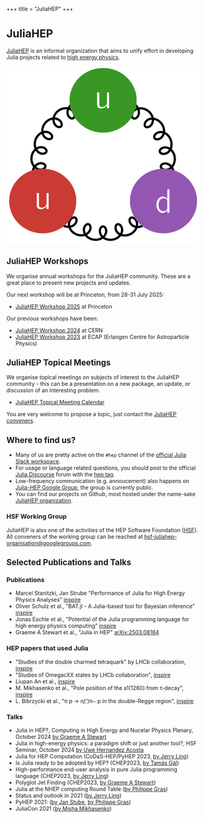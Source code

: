 +++
title = "JuliaHEP"
+++

<!-- \toc -->

# JuliaHEP

[JuliaHEP](https://github.com/JuliaHEP/) is an informal organization that aims to unify effort
in developing Julia projects related to [high energy physics](https://en.wikipedia.org/wiki/Particle_physics).

![JuliaHEP Logo](assets/images/julia-hep-logo.png)

## JuliaHEP Workshops

We organise annual workshops for the JuliaHEP community. These are a great place to present new projects and updates.

Our next workshop will be at Princeton, from 28-31 July 2025:

- [JuliaHEP Workshop 2025](https://indico.cern.ch/e/juliahep2025) at Princeton

Our previous workshops have been:

- [JuliaHEP Workshop 2024](https://indico.cern.ch/e/juliahep2024) at CERN
- [JuliaHEP Workshop 2023](https://indico.cern.ch/event/1292759/) at ECAP (Erlangen Centre for Astroparticle Physics)

## JuliaHEP Topical Meetings

We organise topical meetings on subjects of interest to the JuliaHEP community -
this can be a presentation on a new package, an update, or discussion of an
interesting problem.

- [JuliaHEP Topical Meeting Calendar](https://indico.cern.ch/category/16956/)

You are very welcome to propose a topic, just contact the [JuliaHEP
conveners](mailto:hsf-juliahep-organisation@googlegroups.com).

## Where to find us?

- Many of us are pretty active on the `#hep` channel of the [official Julia Slack
  workspace](https://julialang.org/slack/).
- For usage or language related questions, you should post to the official [Julia Discourse](https://discourse.julialang.org/) forum with the [hep tag](https://discourse.julialang.org/tag/hep).
- Low-frequency communication (e.g. annoucement) also happens on [Julia-HEP Google Group](https://groups.google.com/g/julia-hep/), the group is currently public.
- You can find our projects on Github, most hosted under the
  name-sake [JuliaHEP organization](https://github.com/JuliaHEP).

### HSF Working Group

JuliaHEP is also one of the activities of the HEP Software Foundation ([HSF](https://hepsoftwarefoundation.org/activities/juliahep.html)). All conveners of the working group can be reached at [hsf-juliahep-organisation@googlegroups.com](mailto:hsf-juliahep-organisation@googlegroups.com).

## Selected Publications and Talks

### Publications

- Marcel Stanitzki, Jan Strube "Performance of Julia for High Energy Physics Analyses" [inspire](https://inspirehep.net/literature/1788437)
- Oliver Schulz et al., "BAT.jl - A Julia-based tool for Bayesian inference" [inspire](https://inspirehep.net/literature/1810548)
- Jonas Eschle et al., "Potential of the Julia programming language for high energy physics computing" [inspire](https://inspirehep.net/literature/2666479)
- Graeme A Stewart et al., "Julia in HEP" [arXiv:2503.08184](https://doi.org/10.48550/arXiv.2503.08184)

### HEP papers that used Julia

- "Studies of the double charmed tetraquark" by LHCb collaboration, [inspire](https://inspirehep.net/literature/1915358)
- "Studies of OmegacXX states by LHCb collaboration", [inspire](https://inspirehep.net/literature/1879440)
- Liupan An et al., [inspire](https://inspirehep.net/literature/1806437)
- M. Mikhasenko et al., "Pole position of the a1(1260) from τ-decay", [inspire](https://inspirehep.net/literature/1696497)
- L. Bibrzycki et al., "π p → η(')π− p in the double-Regge region", [inspire](https://inspirehep.net/literature/1859521)

### Talks

- Julia in HEP?, Computing in High Energy and Nucelar Physics Plenary, October 2024 [by Graeme A Stewart](https://indico.cern.ch/event/1338689/contributions/6009700/)
- Julia in high-energy physics: a paradigm shift or just another tool?, HSF Seminar, October 2024 [by Uwe Hernandez Acosta](https://indico.cern.ch/event/1452314/)
- Julia for HEP Computation (CoDaS-HEP/PyHEP 2023, [by Jerry
   Ling](https://indico.cern.ch/event/1293313/timetable/#11-hands-on-demo-session))
- Is Julia ready to be adopted by HEP? (CHEP2023, [by Tamás Gál](https://indico.jlab.org/event/459/contributions/11521/))
- High-performance end-user analysis in pure Julia programming language (CHEP2023, [by Jerry Ling](https://indico.jlab.org/event/459/contributions/11560/))
- Polyglot Jet Finding (CHEP2023, [by Graeme A Stewart](https://indico.jlab.org/event/459/contributions/11540/))
- Julia at the NHEP computing Round Table ([by Philippe Gras](https://indico.jlab.org/event/505/#day-2022-02-08))
- Status and outlook in 2021 ([by Jerry Ling](https://jiling.web.cern.ch/jiling/dump/2021_Harvard_JuliaHEP.html))
- PyHEP 2021: ([by Jan Stube](https://www.youtube.com/watch?v=WVpm6WXDYlA&ab_channel=HEPSoftwareFoundation), [by Philippe Gras](https://www.youtube.com/watch?v=ZoKX39Ha3YA&ab_channel=HEPSoftwareFoundation))
- JuliaCon 2021 ([by Misha Mikhasenko](https://www.youtube.com/watch?v=QlfAa-LN1SA&t=1s&ab_channel=TheJuliaProgrammingLanguage))
